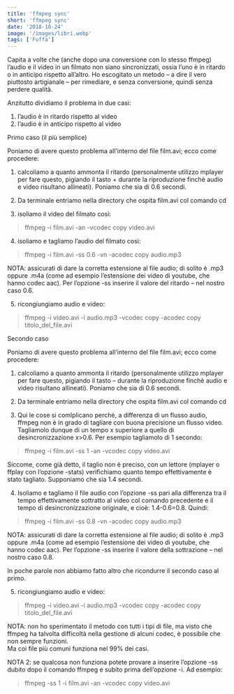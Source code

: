 ```yaml
---
title: 'ffmpeg sync'
short: 'ffmpeg sync'
date: '2018-10-24'
image: '/images/libri.webp'
tags: ['Fuffa']
---
```



Capita a volte che (anche dopo una conversione con lo stesso ffmpeg) l’audio e il video in un filmato non siano sincronizzati, ossia l’uno è in ritardo o in anticipo rispetto all’altro. Ho escogitato un metodo – a dire il vero piuttosto artigianale – per rimediare, e senza conversione, quindi senza perdere qualità.

Anzitutto dividiamo il problema in due casi:

1. l’audio è in ritardo rispetto al video  
2. l’audio è in anticipo rispetto al video

Primo caso (il più semplice)

Poniamo di avere questo problema all’interno del file film.avi; ecco come procedere:

1) calcoliamo a quanto ammonta il ritardo (personalmente utilizzo mplayer per fare questo, pigiando il tasto + durante la riproduzione finchè audio e video risultano allineati). Poniamo che sia di 0.6 secondi.

2) Da terminale entriamo nella directory che ospita film.avi col comando cd

3) isoliamo il video del filmato così:

> ffmpeg -i film.avi -an -vcodec copy video.avi

4) isoliamo e tagliamo l’audio del filmato così:

> ffmpeg -i film.avi -ss 0.6 -vn -acodec copy audio.mp3

NOTA: assicurati di dare la corretta estensione al file audio; di solito è .mp3 oppure .m4a (come ad esempio l’estensione dei video di youtube, che hanno codec aac). Per l’opzione -ss inserire il valore del ritardo – nel nostro caso 0.6.

5) ricongiungiamo audio e video:

> ffmpeg -i video.avi -i audio.mp3 -vcodec copy -acodec copy titolo_del_file.avi

Secondo caso

Poniamo di avere questo problema all’interno del file film.avi; ecco come procedere:

1) calcoliamo a quanto ammonta il ritardo (personalmente utilizzo mplayer per fare questo, pigiando il tasto – durante la riproduzione finchè audio e video risultano allineati). Poniamo che sia di 0.6 secondi.

2) Da terminale entriamo nella directory che ospita film.avi col comando cd

3) Qui le cose si comlplicano perchè, a differenza di un flusso audio, ffmpeg non è in grado di tagliare con buona precisione un flusso video. Tagliamolo dunque di un tempo x superiore a quello di desincronizzazione x>0.6. Per esempio tagliamolo di 1 secondo:

> ffmpeg -i film.avi -ss 1 -an -vcodec copy video.avi

Siccome, come già detto, il taglio non è preciso, con un lettore (mplayer o ffplay con l’opzione -stats) verifichiamo quanto tempo effettivamente è stato tagliato. Supponiamo che sia 1.4 secondi.

4) Isoliamo e tagliamo il file audio con l’opzione -ss pari alla differenza tra il tempo effettivamente sottratto al video col comando precedente e il tempo di desincronizzazione originale, e cioè: 1.4-0.6=0.8. Quindi:

> ffmpeg -i film.avi -ss 0.8 -vn -acodec copy audio.mp3

NOTA: assicurati di dare la corretta estensione al file audio; di solito è .mp3 oppure .m4a (come ad esempio l’estensione dei video di youtube, che hanno codec aac). Per l’opzione -ss inserire il valore della sottrazione – nel nostro caso 0.8.

In poche parole non abbiamo fatto altro che ricondurre il secondo caso al primo.

5) ricongiungiamo audio e video:

> ffmpeg -i video.avi -i audio.mp3 -vcodec copy -acodec copy titolo_del_file.avi

NOTA: non ho sperimentato il metodo con tutti i tipi di file, ma visto che ffmpeg ha talvolta difficoltà nella gestione di alcuni codec, è possibile che non sempre funzioni.  
 Ma coi file più comuni funziona nel 99% dei casi.

NOTA 2: se qualcosa non funziona potete provare a inserire l’opzione -ss dubito dopo il comando ffmpeg e subito prima dell’opzione -i. Ad esempio:

> ffmpeg -ss 1 -i film.avi -an -vcodec copy video.avi